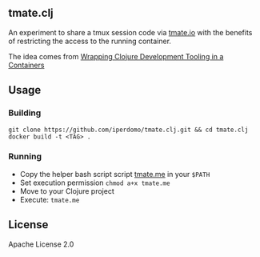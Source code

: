 
## tmate.clj

An experiment to share a tmux session code via [tmate.io](https://tmate.io/)
with the benefits of restricting the access to the running container.

The idea comes from
[Wrapping Clojure Development Tooling in a Containers](https://github.com/markmandel/wrapping-clojure-tooling-in-containers)

## Usage

### Building

````
git clone https://github.com/iperdomo/tmate.clj.git && cd tmate.clj
docker build -t <TAG> .
````

### Running

* Copy the helper bash script script [tmate.me](https://raw.githubusercontent.com/iperdomo/tmate.clj/master/tmate.me) in your `$PATH`
* Set execution permission `chmod a+x tmate.me`
* Move to your Clojure project
* Execute: `tmate.me`

## License

Apache License 2.0

